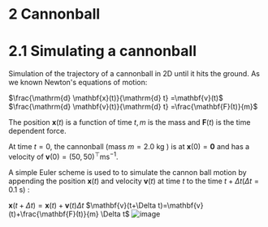 # 2 Cannonball
# 2.1 Simulating a cannonball

Simulation of the trajectory of a cannonball in $2 \mathrm{D}$ until it hits the ground. As we known Newton's equations of motion:


$\frac{\mathrm{d} \mathbf{x}(t)}{\mathrm{d} t} =\mathbf{v}(t)$
$\frac{\mathrm{d} \mathbf{v}(t)}{\mathrm{d} t} =\frac{\mathbf{F}(t)}{m}$


The position $\mathbf{x}(t)$ is a function of time $t, m$ is the mass and $\mathbf{F}(t)$ is the time dependent force.

At time $t=0$, the cannonball (mass $m=2.0 \mathrm{~kg}$ ) is at $\mathbf{x}(0)=\mathbf{0}$ and has a velocity of $\mathbf{v}(0)=(50,50)^{\top} \mathrm{m} \mathrm{s}^{-1}$.

A simple Euler scheme is used to to simulate the cannon ball motion by appending the position $\mathbf{x}(t)$ and velocity $\mathbf{v}(t)$ at time $t$ to the time $t+\Delta t(\Delta t=0.1 \mathrm{~s})$ :

$\mathbf{x}(t+\Delta t)=\mathbf{x}(t)+\mathbf{v}(t) \Delta t$
$\mathbf{v}(t+\Delta t)=\mathbf{v}(t)+\frac{\mathbf{F}(t)}{m} \Delta t$
![image](https://user-images.githubusercontent.com/33937631/200519469-84bef7cd-3ba3-4df2-8658-f3cf37338176.png)
